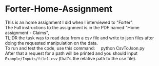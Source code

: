 # Forter-Home-Assignment

This is an home assignment I did when I interviewed to "Forter".<br />
The Full instructions to the assignment is in the PDF named "Home assignment - Claims",<br />
TL;DR the task was to read data from a csv file and write to json files after doing the requested manipulation on the data.<br />
To run and test the code, use this command:
&nbsp;&nbsp;&nbsp;&nbsp;python CsvToJson.py <br />
After that a request for a path will be printed and you should input `Example/Inputs/file1.csv` (that's the relative path to the csv file).

